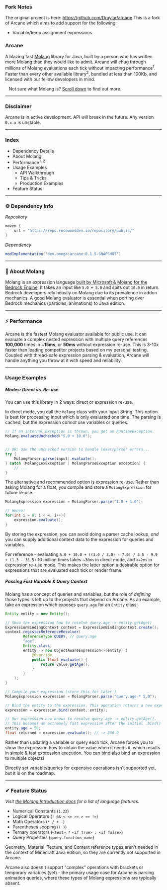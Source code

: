 ### Fork Notes
The original project is here: https://github.com/Draylar/arcane
This is a fork of Arcane which aims to add support for the following:
- Variable/temp assignment expressions

### Arcane

A blazing fast [Molang](https://learn.microsoft.com/en-us/minecraft/creator/reference/content/molangreference/examples/molangconcepts/molangintroduction) library for Java, built by a person who has written more Molang than they would like to admit.
Arcane will chug through millions of Molang evaluations each tick without impacting performance<sup>1</sup>.
Faster than every other available library<sup>2</sup>, bundled at less than 100Kb, and licensed with our fellow developers in mind.

&nbsp;&nbsp;&nbsp;Not sure what Molang is? [Scroll down]() to find out more.

---

### Disclaimer

Arcane is in active development. API *will* break in the future. Any version `0.x.x` is unstable.

---

### Index

- Dependency Details
- About Molang
- Performance<sup>1, 2</sup>
- Usage Examples
    - API Walkthrough
    - Tips & Tricks
    - Production Examples
- Feature Status

---

### ⚙ Dependency Info

*Repository*
```groovy
maven {
    url = "https://repo.rosewooddev.io/repository/public/"
}
```

*Dependency*
```groovy
modImplementation('dev.omega:arcane:0.1.5-SNAPSHOT')
```

---

### 📜 About Molang

Molang is an expression language [built by Microsoft & Mojang for the Bedrock Engine](https://learn.microsoft.com/en-us/minecraft/creator/reference/content/molangreference/examples/molangconcepts/molangintroduction).
It takes an input like `5.0 + 5.0` and spits out `10.0` in return. Bedrock developers rely heavily on Molang due to its prevalence in
addon mechanics. A good Molang evaluator is essential when porting over Bedrock mechanics (particles, animations) to Java edition.

---

### ⚡ Performance

Arcane is the fastest Molang evaluator available for public use.
It can evaluate a complex nested expression with multiple query references __100,000__ times in ~__15ms__, or **50ms** without expression re-use.
This is 3-10x faster than leading competitor projects based on my personal testing. Coupled with thread-safe expression parsing & evaluation,
Arcane will handle anything you throw at it with speed and reliability.

---

### Usage Examples

##### Modes: Direct vs. Re-use

You can use this library in 2 ways: direct or expression re-use.

In direct mode, you call the `Molang` class with your input String.
This option is best for processing input which is only evaluated one time.
The parsing is cached, but the expression *cannot* use variables or queries.

```java
// If an internal Exception is thrown, you get an RuntimeException.
Molang.evaluateUnchecked("5.0 + 10.0");


// OR: Use the unchecked version to handle lexer/parser errors...
try {
    MolangParser.parse(input).evaluate();
} catch (MolangLexException | MolangParseException exception) {
    // ...
}
```

The alternative and recommended option is expression re-use.
Rather than asking Molang for a float, you compile and store a `MolangExpression` for future re-use.

```java
MolangExpression expression = MolangParser.parse("1.0 + 1.0");

// Weeee!
for(int i = 0; i < ∞; i++){
    expression.evaluate();
}
```

By storing the expression, you can avoid doing a parser cache lookup, *and* you can supply additional context
data to the expression for queries and variables.

For reference - evaluating `5.0 + 10.0 + ((3.0 / 3.0) - 7.0) / 3.5 - 9.9 + (1.3 - 35.5)` 10 million times takes ~`30ms` in direct mode,
and `<=2ms` in expression re-use mode. This makes the latter option a desirable option for expressions that are evaluated each tick
or render frame.

##### Passing Fast Variable & Query Context

Molang has a concept of queries and variables, but the role of *defining* those types is left up to the projects that depend on Arcane.
As an example, take an expression which exposes `query.age` for an `Entity` class:

```java
Entity entity = new Entity();

// Show the expression how to resolve query.age -> entity.getAge()
ExpressionBindingContext context = ExpressionBindingContext.create();
context.registerReferenceResolver(
        ReferenceType.QUERY, // query.age
        "age",
        Entity.class,
        entity -> new ObjectAwareExpression<>(entity) {
            @Override
            public float evaluate() {
                return value.getAge();
            }
        }
    );
}

// Compile your expression (store this for later!)
MolangExpression expression = MolangParser.parse("query.age * 5.0");

// Bind the entity to the expression. This operation returns a new expression instance.
expression = expression.bind(context, entity);

// Our expression now knows to resolve query.age -> entity.getAge(). 
// This becomes an extremely fast expression after the initial .bind() call.
entity.age = 50;
float returned = expression.evaluate(); // -> 250.0
```

Rather than updating a variable or query each tick, Arcane forces you to show the expression how to obtain the value when it needs it,
which results in simple & fast expression execution. You can bind also bind an expression to multiple objects!

Directly set variable/queries for expensive operations isn't supported yet, but it is on the roadmap.

---

### ✔ Feature Status

*Visit [the Molang Introduction docs](https://learn.microsoft.com/en-us/minecraft/creator/reference/content/molangreference/examples/molangconcepts/molangintroduction) for a list of language features.*

- Numerical Constants (`1.23`)
- Logical Operators (`! && < <= >= > == !=`)
- Math Operators (`* / + -`)
- Parentheses scoping (`( )`)
- Ternary operators (`<test> ? <if true> : <if false>`)
- Query Properties (`query.function_name`)

Geometry, Material, Texture, and Context reference types aren't needed in the context of Minecraft Java edition, so they are currently not supported in Arcane.

Arcane also doesn't support "complex" operations with brackets or temporary variables (yet) - the primary usage case for Arcane
is parsing animation queries, where these types of Molang expressions are typically absent.
